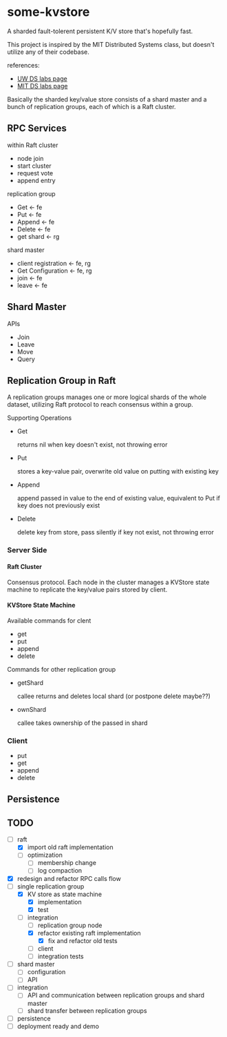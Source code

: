 # some-kvstore
A sharded fault-tolerent persistent K/V store that's hopefully fast.

This project is inspired by the MIT Distributed Systems class, but doesn't utilize any of their codebase.

references:
- [UW DS labs page](https://gitlab.cs.washington.edu/dwoos/452-labs/-/wikis/home)
- [MIT DS labs page](http://nil.csail.mit.edu/6.824/2015/index.html)

Basically the sharded key/value store consists of a shard master and a bunch of replication groups, each of which is a Raft cluster.

## RPC Services

within Raft cluster
- node join
- start cluster
- request vote
- append entry

replication group
- Get <- fe
- Put <- fe
- Append <- fe
- Delete <- fe
- get shard <- rg

shard master
- client registration <- fe, rg
- Get Configuration <- fe, rg
- join <- fe
- leave <- fe

## Shard Master

APIs

- Join
- Leave
- Move
- Query

## Replication Group in Raft

A replication groups manages one or more logical shards of the whole dataset, utilizing Raft protocol to reach consensus within a group.

Supporting Operations
- Get

    returns nil when key doesn't exist, not throwing error

- Put

    stores a key-value pair, overwrite old value on putting with existing key

- Append

    append passed in value to the end of existing value, equivalent to Put if key does not previously exist

- Delete

    delete key from store, pass silently if key not exist, not throwing error

### Server Side

#### Raft Cluster
Consensus protocol. Each node in the cluster manages a KVStore state machine to replicate the key/value pairs stored by client.

#### KVStore State Machine
Available commands for clent
- get
- put
- append
- delete

Commands for other replication group
- getShard

    callee returns and deletes local shard (or postpone delete maybe??)

- ownShard

    callee takes ownership of the passed in shard

### Client
- put
- get
- append
- delete

## Persistence

## TODO
- [ ] raft
    - [x] import old raft implementation
    - [ ] optimization
        - [ ] membership change
        - [ ] log compaction
- [x] redesign and refactor RPC calls flow
- [ ] single replication group
    - [x] KV store as state machine
        - [x] implementation
        - [x] test
    - [ ] integration
        - [ ] replication group node
        - [x] refactor existing raft implementation
            - [x] fix and refactor old tests
        - [ ] client
        - [ ] integration tests
- [ ] shard master
    - [ ] configuration
    - [ ] API
- [ ] integration
    - [ ] API and communication between replication groups and shard master
    - [ ] shard transfer between replication groups
- [ ] persistence
- [ ] deployment ready and demo
